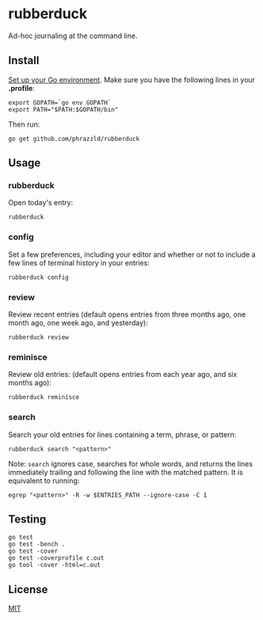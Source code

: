 # rubberduck

Ad-hoc journaling at the command line.


## Install

[Set up your Go environment](https://golang.org/doc/install). Make sure you have the following lines in your **.profile**:

```
export GOPATH=`go env GOPATH`
export PATH="$PATH:$GOPATH/bin"
```

Then run:

`go get github.com/phrazzld/rubberduck`


## Usage

### rubberduck

Open today's entry:

`rubberduck`

### config

Set a few preferences, including your editor and whether or not to include a few lines of terminal history in your entries:

`rubberduck config`

### review

Review recent entries (default opens entries from three months ago, one month ago, one week ago, and yesterday):

`rubberduck review`

### reminisce

Review old entries: (default opens entries from each year ago, and six months ago):

`rubberduck reminisce`

### search

Search your old entries for lines containing a term, phrase, or pattern:

`rubberduck search "<pattern>"`

Note: `search` ignores case, searches for whole words, and returns the lines immediately trailing and following the line with the matched pattern. It is equivalent to running:

`egrep "<pattern>" -R -w $ENTRIES_PATH --ignore-case -C 1`


## Testing

```
go test
go test -bench .
go test -cover
go test -coverprofile c.out
go tool -cover -html=c.out
```

## License
[MIT](https://opensource.org/licenses/MIT)

